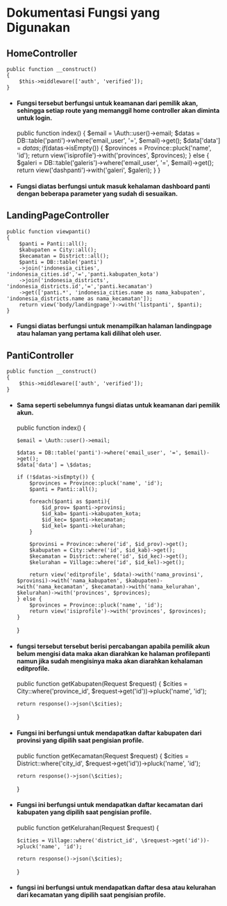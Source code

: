 # Dokumentasi Fungsi yang Digunakan

## HomeController

    public function __construct()
    {
        $this->middleware(['auth', 'verified']);
    }

-   #### Fungsi tersebut berfungsi untuk keamanan dari pemilik akan, sehingga setiap route yang memanggil home controller akan diminta untuk login.

    public function index()
    {
    $email = \Auth::user()->email;
        $datas = DB::table('panti')->where('email_user', '=', $email)->get();
        $data['data'] = $datas;
        if ($datas->isEmpty()) {
    $provinces = Province::pluck('name', 'id');
            return view('isiprofile')->with('provinces', $provinces);
    } else {
    $galeri = DB::table('galeris')->where('email_user', '=', $email)->get();
    return view('dashpanti')->with('galeri', \$galeri);
    }
    }

-   #### Fungsi diatas berfungsi untuk masuk kehalaman dashboard panti dengan beberapa parameter yang sudah di sesuaikan.

## LandingPageController

    public function viewpanti()
    {
        $panti = Panti::all();
        $kabupaten = City::all();
        $kecamatan = District::all();
        $panti = DB::table('panti')
        ->join('indonesia_cities', 'indonesia_cities.id','=','panti.kabupaten_kota')
        ->join('indonesia_districts', 'indonesia_districts.id','=','panti.kecamatan')
        ->get(['panti.*', 'indonesia_cities.name as nama_kabupaten', 'indonesia_districts.name as nama_kecamatan']);
        return view('body/landingpage')->with('listpanti', $panti);
    }

-   #### Fungsi diatas berfungsi untuk menampilkan halaman landingpage atau halaman yang pertama kali dilihat oleh user.

## PantiController

    public function __construct()
    {
        $this->middleware(['auth', 'verified']);
    }

-   #### Sama seperti sebelumnya fungsi diatas untuk keamanan dari pemilik akun.

    public function index()
    {

        $email = \Auth::user()->email;

        $datas = DB::table('panti')->where('email_user', '=', $email)->get();
        $data['data'] = \$datas;

        if (!$datas->isEmpty()) {
            $provinces = Province::pluck('name', 'id');
            $panti = Panti::all();

            foreach($panti as $panti){
                $id_prov= $panti->provinsi;
                $id_kab= $panti->kabupaten_kota;
                $id_kec= $panti->kecamatan;
                $id_kel= $panti->kelurahan;
            }

            $provinsi = Province::where('id', $id_prov)->get();
            $kabupaten = City::where('id', $id_kab)->get();
            $kecamatan = District::where('id', $id_kec)->get();
            $kelurahan = Village::where('id', $id_kel)->get();

            return view('editprofile', $data)->with('nama_provinsi', $provinsi)->with('nama_kabupaten', $kabupaten)->with('nama_kecamatan', $kecamatan)->with('nama_kelurahan', $kelurahan)->with('provinces', $provinces);
        } else {
            $provinces = Province::pluck('name', 'id');
            return view('isiprofile')->with('provinces', $provinces);
        }

    }

-   #### fungsi tersebut tersebut berisi percabangan apabila pemilik akun belum mengisi data maka akan diarahkan ke halaman profilepanti namun jika sudah mengisinya maka akan diarahkan kehalaman editprofile.

    public function getKabupaten(Request $request)
    {
        $cities = City::where('province_id', \$request->get('id'))->pluck('name', 'id');

        return response()->json(\$cities);

    }

-   #### Fungsi ini berfungsi untuk mendapatkan daftar kabupaten dari provinsi yang dipilih saat pengisian profile.


    public function getKecamatan(Request $request)
    {
        $cities = District::where('city_id', \$request->get('id'))->pluck('name', 'id');

        return response()->json(\$cities);

    }

-   #### Fungsi ini berfungsi untuk mendapatkan daftar kecamatan dari kabupaten yang dipilih saat pengisian profile.


    public function getKelurahan(Request $request)
    {

        $cities = Village::where('district_id', \$request->get('id'))->pluck('name', 'id');

        return response()->json(\$cities);

    }

-   #### fungsi ini berfungsi untuk mendapatkan daftar desa atau kelurahan dari kecamatan yang dipilih saat pengisian profile.
